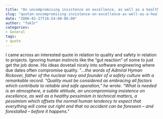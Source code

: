 ```yaml
---
title: "An uncompromising insistence on excellence, as well as a healthy pessimism"
slug: "quotan-uncompromising-insistence-on-excellence-as-well-as-a-healthy-pessimismquot"
date: "2006-01-27T16:54:00-06:00"
author: "fak3r"
categories:
- General
tags:
- quote
---
```


I came across an interested quote in relation to quality and safety in relation to projects.  Ignoring human instincts like the “gut reaction” of some to just get the job done. His ideas dovetail nicely into software engineering where due dates often compromise quality. ”_…the words of Admiral Hyman Rickover, father of the nuclear navy and founder of a safety culture with a remarkable record. “Quality must be considered as embracing all factors which contribute to reliable and safe operation,” he wrote. “What is needed is an atmosphere, a subtle attitude, an uncompromising insistence on excellence, as well as a healthy pessimism in technical matters, a pessimism which offsets the normal human tendency to expect that everything will come out right and that no accident can be foreseen – and forestalled – before it happens_.”
